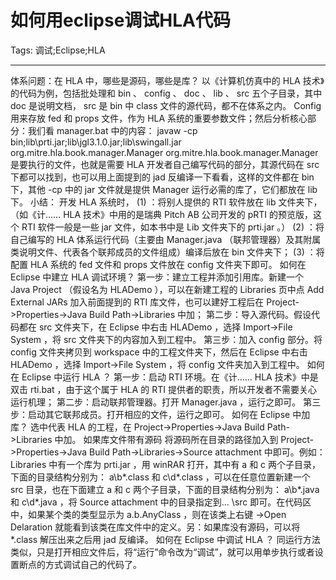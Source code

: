 # 如何用eclipse调试HLA代码
Tags: 调试;Eclipse;HLA

------

体系问题：在 HLA 中，哪些是源码，哪些是库？ 
 以《计算机仿真中的 HLA 技术》的代码为例，包括批处理和 bin 、 config 、 doc 、 lib 、 src 五个子目录，其中 doc 是说明文档， src 是 bin 中 class 文件的源代码，都不在体系之内。 Config 用来存放 fed 和 props 文件，作为 HLA 系统的重要参数文件；然后分析核心部分：我们看 manager.bat 中的内容： javaw -cp bin;lib\prti.jar;lib\jgl3.1.0.jar;lib\swingall.jar org.mitre.hla.book.manager.Manager 
 org.mitre.hla.book.manager.Manager 是要执行的文件，也就是需要 HLA 开发者自己编写代码的部分，其源代码在 src 下都可以找到，也可以用上面提到的 jad 反编译一下看看，这样的文件都在 bin 下，其他 -cp 中的 jar 文件就是提供 Manager 运行必需的库了，它们都放在 lib 下。 
 小结： 开发 HLA 系统时， (1) ：将别人提供的 RTI 软件放在 lib 文件夹下，（如《计…… HLA 技术》中用的是瑞典 Pitch AB 公司开发的 pRTI 的预览版，这个 RTI 软件一般是一些 jar 文件，如本书中是 Lib 文件夹下的 prti.jar 。） (2) ：将自己编写的 HLA 体系运行代码（主要由 Manager.java （联邦管理器）及其附属类说明文件、代表各个联邦成员的文件组成）编译后放在 bin 文件夹下； (3) ：将配置 HLA 系统的 fed 文件和 props 文件放在 config 文件夹下即可。 
 如何在 Eclipse 中建立 HLA 调试环境？ 
 第一步：建立工程并添加引用库。新建一个 Java Project （假设名为 HLADemo ），可以在新建工程的 Libraries 页中点 Add External JARs 加入前面提到的 RTI 库文件，也可以建好工程后在 Project->Properties->Java Build Path->Libraries 中加； 
 第二步：导入源代码。假设代码都在 src 文件夹下，在 Eclipse 中右击 HLADemo ，选择 Import->File System ，将 src 文件夹下的内容加入到工程中。 
 第三步：加入 config 部分。将 config 文件夹拷贝到 workspace 中的工程文件夹下，然后在 Eclipse 中右击 HLADemo ，选择 Import->File System ，将 config 文件夹加入到工程中。 
 如何在 Eclipse 中运行 HLA ？ 
 第一步：启动 RTI 环境。在《计…… HLA 技术》中是双击 rti.bat ，由于这个属于 HLA 的 RTI 提供者的职责，所以开发者不需要关心运行机理； 
 第二步：启动联邦管理器。打开 Manager.java ，运行之即可。 
 第三步：启动其它联邦成员。打开相应的文件，运行之即可。 
 如何在 Eclipse 中加库？ 
 选中代表 HLA 的工程，在 Project->Properties->Java Build Path->Libraries 中加。 
 如果库文件带有源码 
 将源码所在目录的路径加入到 Project->Properties->Java Build Path->Libraries->Source attachment 中即可。例如： Libraries 中有一个库为 prti.jar ，用 winRAR 打开，其中有 a 和 c 两个子目录，下面的目录结构分别为： a\b\*.class 和 c\d\*.class ，可以在任意位置新建一个 src 目录，也在下面建立 a 和 c 两个子目录，下面的目录结构分别为： a\b\*.java 和 c\d\*.java ，将 Source attachment 中的目录指定到… \src 即可。在代码区中，如果某个类的类型显示为 a.b.AnyClass ，则在该类上右键 ->Open Delaration 就能看到该类在库文件中的定义。另：如果库没有源码，可以将 *.class 解压出来之后用 jad 反编译。 
 如何在 Eclipse 中调试 HLA ？ 
 同运行方法类似，只是打开相应文件后，将“运行”命令改为“调试”，就可以用单步执行或者设置断点的方式调试自己的代码了。